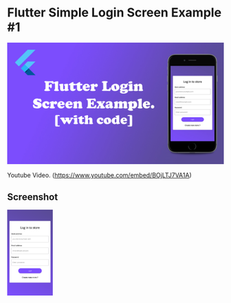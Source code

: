 # Flutter Simple Login Screen Example #1

<img src="./readme/img_1.jpg" alt="flutter Login"/>

Youtube Video. (https://www.youtube.com/embed/BOjLTJ7VA1A)

 

 
## Screenshot
<img src="./readme/img_2.png" alt="flutter Login" style="height:200px;">

